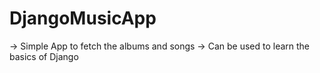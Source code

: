 # DjangoMusicApp

-> Simple App to fetch the albums and songs
-> Can be used to learn the basics of Django
